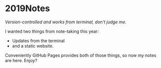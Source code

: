 # 2019Notes
*Version-controlled and works from terminal, don't judge me.*

I wanted two things from note-taking this year:

- Updates from the terminal
- and a static website.

Conveniently GitHub Pages provides both of those things, so now my notes are here. Enjoy? 
